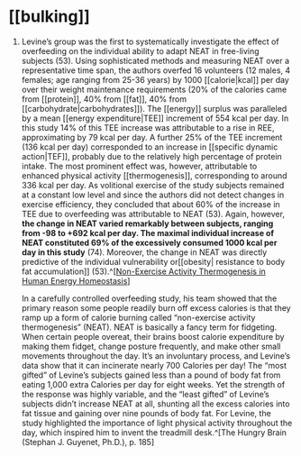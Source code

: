 # [[bulking]]
1. Levine’s group was the first to systematically investigate the effect of overfeeding on the individual ability to adapt NEAT in free-living subjects (53). Using sophisticated methods and measuring NEAT over a representative time span, the authors overfed 16 volunteers (12 males, 4 females; age ranging from 25-36 years) by 1000 [[calorie|kcal]] per day over their weight maintenance requirements (20% of the calories came from [[protein]], 40% from [[fat]], 40% from [[carbohydrate|carbohydrates]]). The [[energy]] surplus was paralleled by a mean [[energy expenditure|TEE]] increment of 554 kcal per day. In this study 14% of this TEE increase was attributable to a rise in REE, approximating by 79 kcal per day. A further 25% of the TEE increment (136 kcal per day) corresponded to an increase in [[specific dynamic action|TEF]], probably due to the relatively high percentage of protein intake. The most prominent effect was, however, attributable to enhanced physical activity [[thermogenesis]], corresponding to around 336 kcal per day. As volitional exercise of the study subjects remained at a constant low level and since the authors did not detect changes in exercise efficiency, they concluded that about 60% of the increase in TEE due to overfeeding was attributable to NEAT (53). Again, however, **the change in NEAT varied remarkably between subjects, ranging from -98 to +692 kcal per day. The maximal individual increase of NEAT constituted 69% of the excessively consumed 1000 kcal per day in this study** (74). Moreover, the change in NEAT was directly predictive of the individual vulnerability or[[obesity| resistance to body fat accumulation]] (53).^[[Non-Exercise Activity Thermogenesis in Human Energy Homeostasis](https://www.ncbi.nlm.nih.gov/books/NBK279077/)]
   
   In a carefully controlled overfeeding study, his team showed that the primary reason some people readily burn off excess calories is that they ramp up a form of calorie burning called “non-exercise activity thermogenesis” (NEAT). NEAT is basically a fancy term for fidgeting. When certain people overeat, their brains boost calorie expenditure by making them fidget, change posture frequently, and make other small movements throughout the day. It’s an involuntary process, and Levine’s data show that it can incinerate nearly 700 Calories per day! The “most gifted” of Levine’s subjects gained less than a pound of body fat from eating 1,000 extra Calories per day for eight weeks. Yet the strength of the response was highly variable, and the “least gifted” of Levine’s subjects didn’t increase NEAT at all, shunting all the excess calories into fat tissue and gaining over nine pounds of body fat. For Levine, the study highlighted the importance of light physical activity throughout the day, which inspired him to invent the treadmill desk.^[The Hungry Brain (Stephan J. Guyenet, Ph.D.), p. 185]